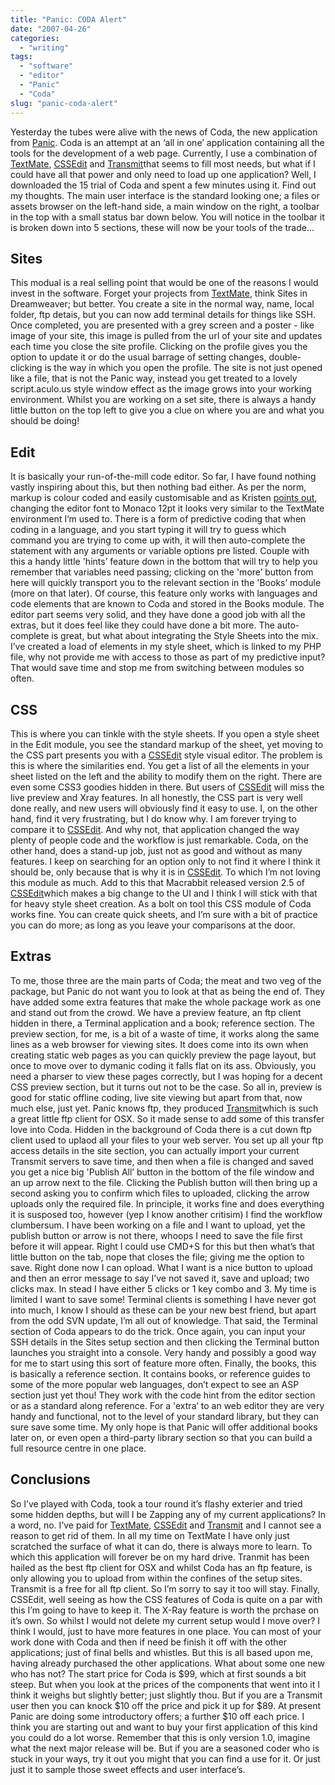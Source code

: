 ```yaml
---
title: "Panic: CODA Alert"
date: "2007-04-26"
categories:
  - "writing"
tags:
  - "software"
  - "editor"
  - "Panic"
  - "Coda"
slug: "panic-coda-alert"
---
```


 <!-- [![Coda][image-1]][1] -->
Yesterday the tubes were alive with the news of Coda, the new application from [Panic](https://www.panic.com/). Coda is an attempt at an ‘all in one’ application containing all the tools for the development of a web page. Currently, I use a combination of [TextMate](https://macromates.com/), [CSSEdit](https://macrabbit.com/cssedit/) and [Transmit](https://www.panic.com/transmit/)that seems to fill most needs, but what if I could have all that power and only need to load up one application? Well, I downloaded the 15 trial of Coda and spent a few minutes using it. Find out my thoughts. The main user interface is the standard looking one; a files or assets browser on the left-hand side, a main window on the right, a toolbar in the top with a small status bar down below. You will notice in the toolbar it is broken down into 5 sections, these will now be your tools of the trade…

## Sites

 <!-- [![Sites][image-2]][6] -->
This modual is a real selling point that would be one of the reasons I would invest in the software. Forget your projects from [TextMate](https://macromates.com/), think Sites in Dreamweaver; but better. You create a site in the normal way, name, local folder, ftp detais, but you can now add terminal details for things like SSH. Once completed, you are presented with a grey screen and a poster - like image of your site, this image is pulled from the url of your site and updates each time you close the site profile. Clicking on the profile gives you the option to update it or do the usual barrage of setting changes, double-clicking is the way in which you open the profile. The site is not just opened like a file, that is not the Panic way, instead you get treated to a lovely script.aculo.us style window effect as the image grows into your working environment. Whilst you are working on a set site, there is always a handy little button on the top left to give you a clue on where you are and what you should be doing!

## Edit

 <!-- [![Edit][image-3]][8] -->
It is basically your run-of-the-mill code editor. So far, I have found nothing vastly inspiring about this, but then nothing bad either. As per the norm, markup is colour coded and easily customisable and as Kristen [points out](https://twitter.com/kpishdadi/statuses/37284512), changing the editor font to Monaco 12pt it looks very similar to the TextMate environment I’m used to. There is a form of predictive coding that when coding in a language, and you start typing it will try to guess which command you are trying to come up with, it will then auto-complete the statement with any arguments or variable options pre listed. Couple with this a handy little 'hints’ feature down in the bottom that will try to help you remember that variables need passing; clicking on the 'more’ button from here will quickly transport you to the relevant section in the 'Books’ module (more on that later). Of course, this feature only works with languages and code elements that are known to Coda and stored in the Books module. The editor part seems very solid, and they have done a good job with all the extras, but it does feel like they could have done a bit more. The auto-complete is great, but what about integrating the Style Sheets into the mix. I’ve created a load of elements in my style sheet, which is linked to my PHP file, why not provide me with access to those as part of my predictive input? That would save time and stop me from switching between modules so often.

## CSS

 <!-- [![CSS][image-4]][10] -->
This is where you can tinkle with the style sheets. If you open a style sheet in the Edit module, you see the standard markup of the sheet, yet moving to the CSS part presents you with a [CSSEdit](https://macrabbit.com/cssedit/) style visual editor. The problem is this is where the similarities end. You get a list of all the elements in your sheet listed on the left and the ability to modify them on the right. There are even some CSS3 goodies hidden in there. But users of [CSSEdit](https://macrabbit.com/cssedit/) will miss the live preview and Xray features. In all honestly, the CSS part is very well done really, and new users will obviously find it easy to use. I, on the other hand, find it very frustrating, but I do know why. I am forever trying to compare it to [CSSEdit](https://macrabbit.com/cssedit/). And why not, that application changed the way plenty of people code and the workflow is just remarkable. Coda, on the other hand, does a stand-up job, just not as good and without as many features. I keep on searching for an option only to not find it where I think it should be, only because that is why it is in [CSSEdit](https://macrabbit.com/cssedit/). To which I’m not loving this module as much. Add to this that Macrabbit released version 2.5 of [CSSEdit](https://macrabbit.com/cssedit/)which makes a big change to the UI and I think I will stick with that for heavy style sheet creation. As a bolt on tool this CSS module of Coda works fine. You can create quick sheets, and I’m sure with a bit of practice you can do more; as long as you leave your comparisons at the door.

## Extras

To me, those three are the main parts of Coda; the meat and two veg of the package, but Panic do not want you to look at that as being the end of. They have added some extra features that make the whole package work as one and stand out from the crowd. We have a preview feature, an ftp client hidden in there, a Terminal application and a book; reference section. The preview section, for me, is a bit of a waste of time, it works along the same lines as a web browser for viewing sites. It does come into its own when creating static web pages as you can quickly preview the page layout, but once to move over to dymanic coding it falls flat on its ass. Obviously, you need a pharser to view these pages correctly, but I was hoping for a decent CSS preview section, but it turns out not to be the case. So all in, preview is good for static offline coding, live site viewing but apart from that, now much else, just yet. Panic knows ftp, they produced [Transmit](https://www.panic.com/transmit/)which is such a great little ftp client for OSX. So it made sense to add some of this transfer love into Coda. Hidden in the background of Coda there is a cut down ftp client used to uplaod all your files to your web server. You set up all your ftp access details in the site section, you can actually import your current Transmit servers to save time, and then when a file is changed and saved you get a nice big 'Publish All’ button in the bottom of the file window and an up arrow next to the file. Clicking the Publish button will then bring up a second asking you to confirm which files to uploaded, clicking the arrow uploads only the required file. In principle, it works fine and does everything it is susposed too, however (yep I know another critisim) I find the workflow clumbersum. I have been working on a file and I want to upload, yet the publish button or arrow is not there, whoops I need to save the file first before it will appear. Right I could use CMD+S for this but then what’s that little button on the tab, nope that closes the file; giving me the option to save. Right done now I can opload. What I want is a nice button to upload and then an error message to say I’ve not saved it, save and upload; two clicks max. In stead I have either 5 clicks or 1 key combo and 3. My time is limited I want to save some! Terminal clients is something I have never got into much, I know I should as these can be your new best friend, but apart from the odd SVN update, I’m all out of knowledge. That said, the Terminal section of Coda appears to do the trick. Once again, you can input your SSH details in the Sites setup section and then clicking the Terminal button launches you straight into a console. Very handy and possibly a good way for me to start using this sort of feature more often. Finally, the books, this is basically a reference section. It contains books, or reference guides to some of the more popular web languages, don’t expect to see an ASP section just yet thou! They work with the code hint from the editor section or as a standard along reference. For a 'extra’ to an web editor they are very handy and functional, not to the level of your standard library, but they can sure save some time. My only hope is that Panic will offer additional books later on, or even open a third-party library section so that you can build a full resource centre in one place.

## Conclusions

So I’ve played with Coda, took a tour round it’s flashy exterier and tried some hidden depths, but will I be Zapping any of my current applications? In a word, no. I’ve paid for [TextMate](https://macromates.com/), [CSSEdit](https://macrabbit.com/cssedit/) and [Transmit](https://www.panic.com/transmit/) and I cannot see a reason to get rid of them. In all my time on TextMate I have only just scratched the surface of what it can do, there is always more to learn. To which this application will forever be on my hard drive. Tranmit has been hailed as the best ftp client for OSX and whilst Coda has an ftp feature, is only allowing you to upload from within the confines of the setup sites. Transmit is a free for all ftp client. So I’m sorry to say it too will stay. Finally, CSSEdit, well seeing as how the CSS features of Coda is quite on a par with this I’m going to have to keep it. The X-Ray feature is worth the prchase on it’s own. So whilst I would not delete my current setup would I move over? I think I would, just to have more features in one place. You can most of your work done with Coda and then if need be finish it off with the other applications; just of final bells and whistles. But this is all based upon me, having already purchased the other applications. What about some one new who has not? The start price for Coda is $99, which at first sounds a bit steep. But when you look at the prices of the components that went into it I think it weighs but slightly better; just slightly thou. But if you are a Transmit user then you can knock $10 off the price and pick it up for $89. At present Panic are doing some introductory offers; a further $10 off each price. I think you are starting out and want to buy your first application of this kind you could do a lot worse. Remember that this is only version 1.0, imagine what the next major release will be. But if you are a seasoned coder who is stuck in your ways, try it out you might that you can find a use for it. Or just just it to sample those sweet effects and user interface’s.

